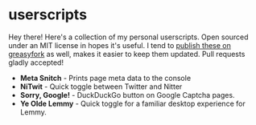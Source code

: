 # userscripts
Hey there! Here's a collection of my personal userscripts. Open sourced under an MIT license in hopes it's useful. I tend to [publish these on greasyfork]([url](https://greasyfork.org/en/users/115204-ap)) as well, makes it easier to keep them updated. Pull requests gladly accepted!

* **Meta Snitch** - Prints page meta data to the console
* **NiTwit** - Quick toggle between Twitter and Nitter
* **Sorry, Google!** - DuckDuckGo button on Google Captcha pages.
* **Ye Olde Lemmy** - Quick toggle for a familiar desktop experience for Lemmy.

